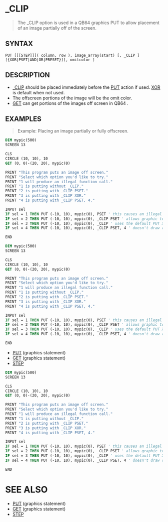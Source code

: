 # _CLIP
> The _CLIP option is used in a QB64 graphics PUT to allow placement of an image partially off of the screen.

## SYNTAX
`PUT [[[STEP]]]( column, row ), image_array(start) [, _CLIP ] [{XOR|PSET|AND|OR|PRESET}][, omitcolor ]`

## DESCRIPTION
* [_CLIP](_CLIP.md) should be placed immediately before the [PUT](PUT.md) action if used. [XOR](XOR.md) is default when not used.
* The offscreen portions of the image will be the omit color.
* [GET](GET.md) can get portions of the images off screen in QB64 .


## EXAMPLES
> Example: Placing an image partially or fully offscreen.

```vb
DIM mypic(500)
SCREEN 13

CLS
CIRCLE (10, 10), 10
GET (0, 0)-(20, 20), mypic(0)

PRINT "This program puts an image off screen."
PRINT "Select which option you'd like to try."
PRINT "1 will produce an illegal function call."
PRINT "1 is putting without _CLIP."
PRINT "2 is putting with _CLIP PSET."
PRINT "3 is putting with _CLIP XOR."
PRINT "4 is putting with _CLIP PSET, 4."

INPUT sel
IF sel = 1 THEN PUT (-10, 10), mypic(0), PSET ' this causes an illegal function call
IF sel = 2 THEN PUT (-10, 10), mypic(0), _CLIP PSET ' allows graphic to be drawn off-screen
IF sel = 3 THEN PUT (-10, 10), mypic(0), _CLIP ' uses the default PUT XOR operation
IF sel = 4 THEN PUT (-10, 10), mypic(0), _CLIP PSET, 4 ' doesn't draw red pixels

END
```


```vb
DIM mypic(500)
SCREEN 13

CLS
CIRCLE (10, 10), 10
GET (0, 0)-(20, 20), mypic(0)

PRINT "This program puts an image off screen."
PRINT "Select which option you'd like to try."
PRINT "1 will produce an illegal function call."
PRINT "1 is putting without _CLIP."
PRINT "2 is putting with _CLIP PSET."
PRINT "3 is putting with _CLIP XOR."
PRINT "4 is putting with _CLIP PSET, 4."

INPUT sel
IF sel = 1 THEN PUT (-10, 10), mypic(0), PSET ' this causes an illegal function call
IF sel = 2 THEN PUT (-10, 10), mypic(0), _CLIP PSET ' allows graphic to be drawn off-screen
IF sel = 3 THEN PUT (-10, 10), mypic(0), _CLIP ' uses the default PUT XOR operation
IF sel = 4 THEN PUT (-10, 10), mypic(0), _CLIP PSET, 4 ' doesn't draw red pixels

END
```

* [PUT](PUT.md) (graphics statement)
* [GET](GET.md) (graphics statement)
* [STEP](STEP.md)

```vb
DIM mypic(500)
SCREEN 13

CLS
CIRCLE (10, 10), 10
GET (0, 0)-(20, 20), mypic(0)

PRINT "This program puts an image off screen."
PRINT "Select which option you'd like to try."
PRINT "1 will produce an illegal function call."
PRINT "1 is putting without _CLIP."
PRINT "2 is putting with _CLIP PSET."
PRINT "3 is putting with _CLIP XOR."
PRINT "4 is putting with _CLIP PSET, 4."

INPUT sel
IF sel = 1 THEN PUT (-10, 10), mypic(0), PSET ' this causes an illegal function call
IF sel = 2 THEN PUT (-10, 10), mypic(0), _CLIP PSET ' allows graphic to be drawn off-screen
IF sel = 3 THEN PUT (-10, 10), mypic(0), _CLIP ' uses the default PUT XOR operation
IF sel = 4 THEN PUT (-10, 10), mypic(0), _CLIP PSET, 4 ' doesn't draw red pixels

END
```



# SEE ALSO
* [PUT](PUT.md) (graphics statement)
* [GET](GET.md) (graphics statement)
* [STEP](STEP.md)


